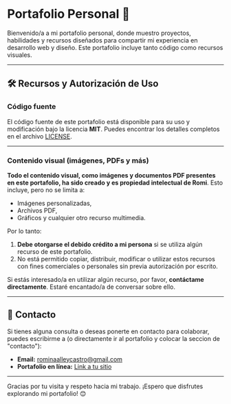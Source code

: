 # Portafolio Personal 🚀

Bienvenido/a a mi portafolio personal, donde muestro proyectos, habilidades y recursos diseñados para compartir mi experiencia en desarrollo web y diseño. Este portafolio incluye tanto código como recursos visuales.

---

## 🛠 Recursos y Autorización de Uso

### Código fuente
El código fuente de este portafolio está disponible para su uso y modificación bajo la licencia **MIT**. Puedes encontrar los detalles completos en el archivo [LICENSE](./LICENSE).

---

### Contenido visual (imágenes, PDFs y más)
**Todo el contenido visual, como imágenes y documentos PDF presentes en este portafolio, ha sido creado y es propiedad intelectual de Romi**. Esto incluye, pero no se limita a:

- Imágenes personalizadas,
- Archivos PDF,
- Gráficos y cualquier otro recurso multimedia.

Por lo tanto:
1. **Debe otorgarse el debido crédito a mi persona** si se utiliza algún recurso de este portafolio.
2. No está permitido copiar, distribuir, modificar o utilizar estos recursos con fines comerciales o personales sin previa autorización por escrito.

Si estás interesado/a en utilizar algún recurso, por favor, **contáctame directamente**. Estaré encantado/a de conversar sobre ello.

---

## 👤 Contacto

Si tienes alguna consulta o deseas ponerte en contacto para colaborar, puedes escribirme a (o directamente ir al portafolio y colocar la seccion de "contacto"): 
- **Email:** rominaalleycastro@gmail.com
- **Portafolio en línea:** [Link a tu sitio](https://racrproject.github.io/miportafolio/)

---

Gracias por tu visita y respeto hacia mi trabajo. ¡Espero que disfrutes explorando mi portafolio! 😊
